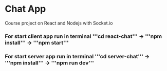 # Chat App
Course project on React and Nodejs with Socket.io

### For start client app run in terminal '''cd react-chat''' -> '''npm install''' -> '''npm start'''
### For start server app run in terminal '''cd server-chat''' -> '''npm install''' -> '''npm run dev'''
